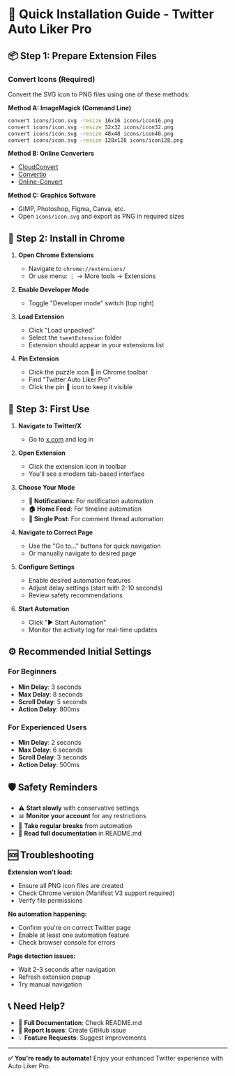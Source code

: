 # 🚀 Quick Installation Guide - Twitter Auto Liker Pro

## 📦 Step 1: Prepare Extension Files

### Convert Icons (Required)
Convert the SVG icon to PNG files using one of these methods:

**Method A: ImageMagick (Command Line)**
```bash
convert icons/icon.svg -resize 16x16 icons/icon16.png
convert icons/icon.svg -resize 32x32 icons/icon32.png
convert icons/icon.svg -resize 48x48 icons/icon48.png
convert icons/icon.svg -resize 128x128 icons/icon128.png
```

**Method B: Online Converters**
- [CloudConvert](https://cloudconvert.com/svg-to-png)
- [Convertio](https://convertio.co/svg-png/)
- [Online-Convert](https://image.online-convert.com/convert-to-png)

**Method C: Graphics Software**
- GIMP, Photoshop, Figma, Canva, etc.
- Open `icons/icon.svg` and export as PNG in required sizes

## 🔧 Step 2: Install in Chrome

1. **Open Chrome Extensions**
   - Navigate to `chrome://extensions/`
   - Or use menu: ⋮ → More tools → Extensions

2. **Enable Developer Mode**
   - Toggle "Developer mode" switch (top right)

3. **Load Extension**
   - Click "Load unpacked"
   - Select the `tweetExtension` folder
   - Extension should appear in your extensions list

4. **Pin Extension**
   - Click the puzzle icon 🧩 in Chrome toolbar
   - Find "Twitter Auto Liker Pro"
   - Click the pin 📌 icon to keep it visible

## 🎯 Step 3: First Use

1. **Navigate to Twitter/X**
   - Go to [x.com](https://x.com) and log in

2. **Open Extension**
   - Click the extension icon in toolbar
   - You'll see a modern tab-based interface

3. **Choose Your Mode**
   - **📔 Notifications**: For notification automation
   - **🏠 Home Feed**: For timeline automation
   - **💬 Single Post**: For comment thread automation

4. **Navigate to Correct Page**
   - Use the "Go to..." buttons for quick navigation
   - Or manually navigate to desired page

5. **Configure Settings**
   - Enable desired automation features
   - Adjust delay settings (start with 2-10 seconds)
   - Review safety recommendations

6. **Start Automation**
   - Click "▶️ Start Automation"
   - Monitor the activity log for real-time updates

## ⚙️ Recommended Initial Settings

### For Beginners
- **Min Delay**: 3 seconds
- **Max Delay**: 8 seconds  
- **Scroll Delay**: 5 seconds
- **Action Delay**: 800ms

### For Experienced Users
- **Min Delay**: 2 seconds
- **Max Delay**: 6 seconds
- **Scroll Delay**: 3 seconds
- **Action Delay**: 500ms

## 🛡️ Safety Reminders

- ⚠️ **Start slowly** with conservative settings
- 📊 **Monitor your account** for any restrictions
- 🔄 **Take regular breaks** from automation
- 📖 **Read full documentation** in README.md

## 🆘 Troubleshooting

**Extension won't load:**
- Ensure all PNG icon files are created
- Check Chrome version (Manifest V3 support required)
- Verify file permissions

**No automation happening:**
- Confirm you're on correct Twitter page
- Enable at least one automation feature
- Check browser console for errors

**Page detection issues:**
- Wait 2-3 seconds after navigation
- Refresh extension popup
- Try manual navigation

## 📞 Need Help?

- 📖 **Full Documentation**: Check README.md
- 🐛 **Report Issues**: Create GitHub issue
- 💡 **Feature Requests**: Suggest improvements

---

**✅ You're ready to automate!** Enjoy your enhanced Twitter experience with Auto Liker Pro. 